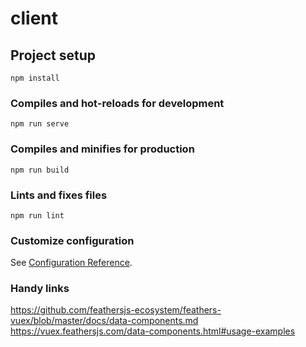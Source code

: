 # client

## Project setup

```
npm install
```

### Compiles and hot-reloads for development

```
npm run serve
```

### Compiles and minifies for production

```
npm run build
```

### Lints and fixes files

```
npm run lint
```

### Customize configuration

See [Configuration Reference](https://cli.vuejs.org/config/).

### Handy links

https://github.com/feathersjs-ecosystem/feathers-vuex/blob/master/docs/data-components.md
https://vuex.feathersjs.com/data-components.html#usage-examples
